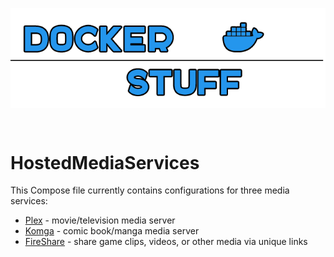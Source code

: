 <p align="center">
<img align="center" src="https://github.com/trevoedwards/JamfScripts/blob/main/images/dockerStuff.png" />
</p>
<br>

# HostedMediaServices

This Compose file currently contains configurations for three media services:

* [Plex](https://github.com/linuxserver/docker-plex) - movie/television media server
* [Komga](https://github.com/gotson/komga) -  comic book/manga media server
* [FireShare](https://github.com/ShaneIsrael/fireshare) - share game clips, videos, or other media via unique links
